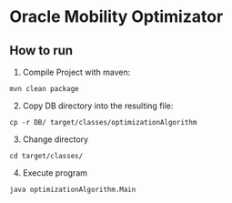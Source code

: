 # Oracle Mobility Optimizator

## How to run

1. Compile Project with maven:

```
mvn clean package
```
2. Copy DB directory into the resulting file:

```
cp -r DB/ target/classes/optimizationAlgorithm
```

3. Change directory
```
cd target/classes/
```

4. Execute program
```
java optimizationAlgorithm.Main
```
